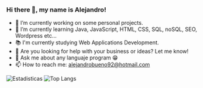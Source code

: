 ### Hi there 👋, my name is Alejandro!

- 🔭 I’m currently working on some personal projects.
- 🌱 I’m currently learning Java, JavaScript, HTML, CSS, SQL, noSQL, SEO, Wordpress etc...
- 📚 I'm currently studying Web Applications Development.
- 🤔 Are you looking for help with your business or ideas? Let me know!
- 💬 Ask me about any languaje program 😁
- 📫 How to reach me: alejandrobueno92@hotmail.com

![Estadisticas](https://github-readme-stats.vercel.app/api?username=al3xHub&show_icons=true&theme=dark)
![Top Langs](https://github-readme-stats.vercel.app/api/top-langs/?username=al3xHub&layout=compact&theme=dark)

